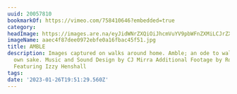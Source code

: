 ```yaml
---
uuid: 20057810
bookmarkOf: https://vimeo.com/758410646?embedded=true
category:
headImage: https://images.are.na/eyJidWNrZXQiOiJhcmVuYV9pbWFnZXMiLCJrZXkiOiIyMDA1NzgxMC9vcmlnaW5hbF9hYWVjNGY4N2RlZTA5NzJlYmZlMGExNmZiYWM0NWY1MS5qcGciLCJlZGl0cyI6eyJyZXNpemUiOnsid2lkdGgiOjEyMDAsImhlaWdodCI6MTIwMCwiZml0IjoiaW5zaWRlIiwid2l0aG91dEVubGFyZ2VtZW50Ijp0cnVlfSwid2VicCI6eyJxdWFsaXR5Ijo5MH0sImpwZWciOnsicXVhbGl0eSI6OTB9LCJyb3RhdGUiOm51bGx9fQ==?bc=0
imageName: aaec4f87dee0972ebfe0a16fbac45f51.jpg
title: AMBLE
description: Images captured on walks around home. Amble; an ode to walking for its
  own sake. Music and Sound Design by CJ Mirra Additional Footage by Robert Blackett
  Featuring Izzy Henshall
tags:
date: '2023-01-26T19:51:29.560Z'
---
```

